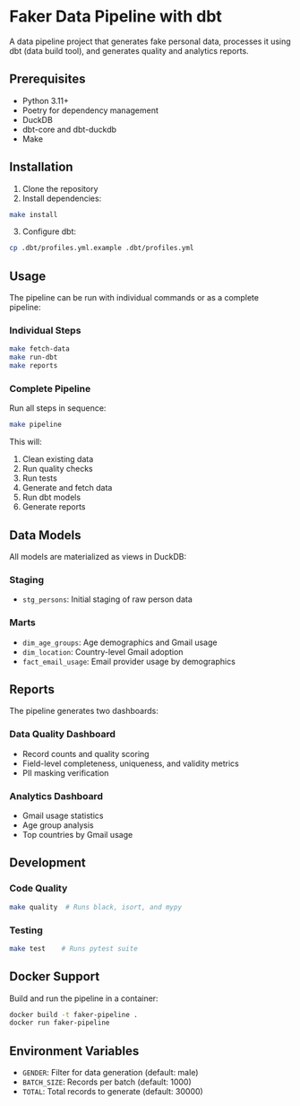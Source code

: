 # Faker Data Pipeline with dbt

A data pipeline project that generates fake personal data, processes it using dbt (data build tool), and generates quality and analytics reports.

## Prerequisites

- Python 3.11+
- Poetry for dependency management
- DuckDB
- dbt-core and dbt-duckdb
- Make

## Installation

1. Clone the repository
2. Install dependencies:


```bash
make install
```

3. Configure dbt:


```bash
cp .dbt/profiles.yml.example .dbt/profiles.yml
```

## Usage

The pipeline can be run with individual commands or as a complete pipeline:

### Individual Steps

```bash
make fetch-data
make run-dbt
make reports
```

### Complete Pipeline

Run all steps in sequence:

```bash
make pipeline
```

This will:
1. Clean existing data
2. Run quality checks
3. Run tests
4. Generate and fetch data
5. Run dbt models
6. Generate reports

## Data Models

All models are materialized as views in DuckDB:

### Staging
- `stg_persons`: Initial staging of raw person data

### Marts
- `dim_age_groups`: Age demographics and Gmail usage
- `dim_location`: Country-level Gmail adoption
- `fact_email_usage`: Email provider usage by demographics

## Reports

The pipeline generates two dashboards:

### Data Quality Dashboard
- Record counts and quality scoring
- Field-level completeness, uniqueness, and validity metrics
- PII masking verification

### Analytics Dashboard
- Gmail usage statistics
- Age group analysis
- Top countries by Gmail usage

## Development

### Code Quality
```bash
make quality  # Runs black, isort, and mypy
```

### Testing
```bash
make test    # Runs pytest suite
```

## Docker Support

Build and run the pipeline in a container:
```bash
docker build -t faker-pipeline .
docker run faker-pipeline
```

## Environment Variables

- `GENDER`: Filter for data generation (default: male)
- `BATCH_SIZE`: Records per batch (default: 1000)
- `TOTAL`: Total records to generate (default: 30000)



